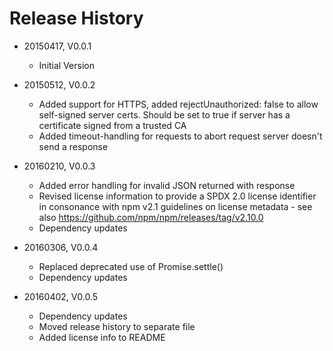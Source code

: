 # Release History

* 20150417, V0.0.1
    * Initial Version

* 20150512, V0.0.2
    * Added support for HTTPS, added rejectUnauthorized: false to allow self-signed server certs. Should be set to true
      if server has a certificate signed from a trusted CA
    * Added timeout-handling for requests to abort request server doesn't send a response
    
* 20160210, V0.0.3
    * Added error handling for invalid JSON returned with response
    * Revised license information to provide a SPDX 2.0 license identifier in consonance with npm v2.1 guidelines on 
      license metadata - see also https://github.com/npm/npm/releases/tag/v2.10.0
    * Dependency updates
    
* 20160306, V0.0.4
    * Replaced deprecated use of Promise.settle()
    * Dependency updates
    
* 20160402, V0.0.5
    * Dependency updates
    * Moved release history to separate file
    * Added license info to README
